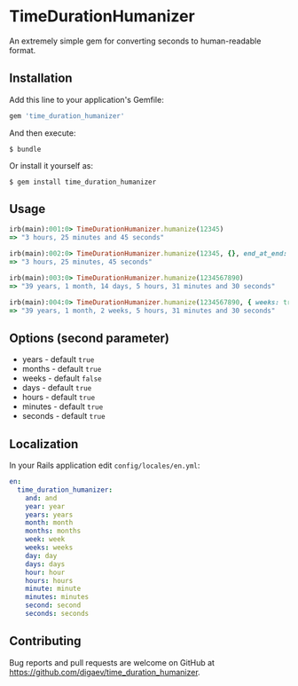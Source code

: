 # TimeDurationHumanizer

An extremely simple gem for converting seconds to human-readable format.

## Installation

Add this line to your application's Gemfile:

```ruby
gem 'time_duration_humanizer'
```

And then execute:

    $ bundle

Or install it yourself as:

    $ gem install time_duration_humanizer

## Usage

```ruby
irb(main):001:0> TimeDurationHumanizer.humanize(12345)
=> "3 hours, 25 minutes and 45 seconds"

irb(main):002:0> TimeDurationHumanizer.humanize(12345, {}, end_at_end: false)
=> "3 hours, 25 minutes, 45 seconds"

irb(main):003:0> TimeDurationHumanizer.humanize(1234567890)
=> "39 years, 1 month, 14 days, 5 hours, 31 minutes and 30 seconds"

irb(main):004:0> TimeDurationHumanizer.humanize(1234567890, { weeks: true })
=> "39 years, 1 month, 2 weeks, 5 hours, 31 minutes and 30 seconds"
```

## Options (second parameter)

* years - default `true`
* months - default `true`
* weeks - default `false`
* days - default `true`
* hours - default `true`
* minutes - default `true`
* seconds - default `true`

## Localization

In your Rails application edit `config/locales/en.yml`:

```yml
en:
  time_duration_humanizer:
    and: and
    year: year
    years: years
    month: month
    months: months
    week: week
    weeks: weeks
    day: day
    days: days
    hour: hour
    hours: hours
    minute: minute
    minutes: minutes
    second: second
    seconds: seconds
```

## Contributing

Bug reports and pull requests are welcome on GitHub at https://github.com/digaev/time_duration_humanizer.
